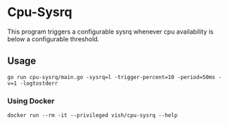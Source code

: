 # Cpu-Sysrq

This program triggers a configurable sysrq whenever cpu availability is below a configurable threshold.

## Usage

`go run cpu-sysrq/main.go -sysrq=l -trigger-percent=10 -period=50ms -v=1 -logtostderr`

### Using Docker

`docker run --rm -it --privileged vish/cpu-sysrq --help`

